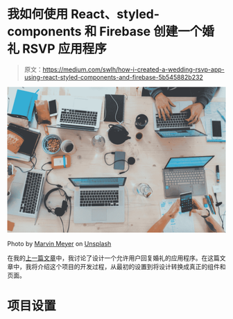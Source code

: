 # 我如何使用 React、styled-components 和 Firebase 创建一个婚礼 RSVP 应用程序

> 原文：<https://medium.com/swlh/how-i-created-a-wedding-rsvp-app-using-react-styled-components-and-firebase-5b545882b232>

![](img/65871951dd2e3da94c89b4f07511a0ef.png)

Photo by [Marvin Meyer](https://unsplash.com/@marvelous?utm_source=medium&utm_medium=referral) on [Unsplash](https://unsplash.com?utm_source=medium&utm_medium=referral)

在我的[上一篇文章](/swlh/how-i-designed-a-wedding-rsvp-app-c1a52c43cf4a)中，我讨论了设计一个允许用户回复婚礼的应用程序。在这篇文章中，我将介绍这个项目的开发过程，从最初的设置到将设计转换成真正的组件和页面。

# 项目设置
